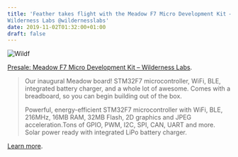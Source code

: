 ```yaml
---
title: 'Feather takes flight with the Meadow F7 Micro Development Kit –
Wilderness Labs @wildernesslabs'
date: 2019-11-02T01:32:00+01:00
draft: false
---
```


![Wildf](https://cdn-blog.adafruit.com/uploads/2019/11/wildf.jpg)

[Presale: Meadow F7 Micro Development Kit – Wilderness Labs](https://store.wildernesslabs.co/products/meadow-f7).

> Our inaugural Meadow board! STM32F7 microcontroller, WiFi, BLE, integrated battery charger, and a whole lot of awesome. Comes with a breadboard, so you can begin building out of the box.
> 
> Powerful, energy-efficient STM32F7 microcontroller with WiFi, BLE, 216MHz, 16MB RAM, 32MB Flash, 2D graphics and JPEG acceleration.Tons of GPIO, PWM, I2C, SPI, CAN, UART and more. Solar power ready with integrated LiPo battery charger.

[Learn more](https://store.wildernesslabs.co/products/meadow-f7).